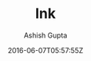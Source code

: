 ---
title: "Ink"
github: https://github.com/thinker3197/ink
demo: http://thinker3197.github.io/ink
author: Ashish Gupta

ssg:
  - Jekyll
cms:
  - No Cms
date: 2016-06-07T05:57:55Z
github_branch: master
stale: true
---